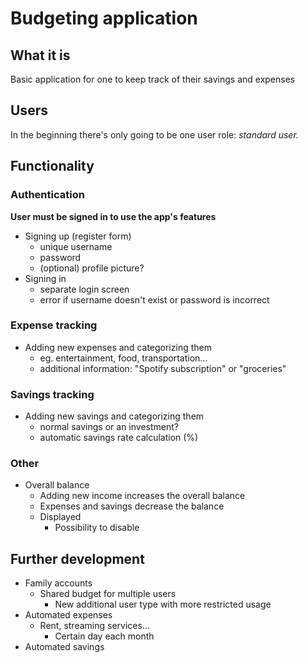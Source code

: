 # Budgeting application

## What it is

Basic application for one to keep track of their savings and expenses

## Users

In the beginning there's only going to be one user role: *standard user.*

## Functionality

### Authentication  

**User must be signed in to use the app's features**  
- Signing up (register form)
  - unique username
  - password
  - (optional) profile picture?
- Signing in
  - separate login screen
  - error if username doesn't exist or password is incorrect

### Expense tracking  

- Adding new expenses and categorizing them
  - eg. entertainment, food, transportation...
  - additional information: "Spotify subscription" or "groceries"
  
### Savings tracking  

- Adding new savings and categorizing them
  - normal savings or an investment?
  - automatic savings rate calculation (%)

### Other  

- Overall balance
  - Adding new income increases the overall balance
  - Expenses and savings decrease the balance
  - Displayed
    - Possibility to disable
    
## Further development
- Family accounts
  - Shared budget for multiple users
    - New additional user type with more restricted usage
- Automated expenses
  - Rent, streaming services...
    - Certain day each month
- Automated savings
